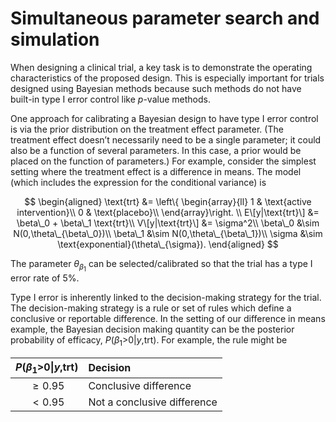 # Simultaneous parameter search and simulation

When designing a clinical trial, a key task is to demonstrate the
operating characteristics of the proposed design. This is especially
important for trials designed using Bayesian methods because such
methods do not have built-in type I error control like *p*-value
methods.

One approach for calibrating a Bayesian design to have type I error
control is via the prior distribution on the treatment effect parameter.
(The treatment effect doesn’t necessarily need to be a single parameter;
it could also be a function of several parameters. In this case, a prior
would be placed on the function of parameters.) For example, consider
the simplest setting where the treatment effect is a difference in
means. The model (which includes the expression for the conditional
variance) is

$$
\begin{aligned}
\text{trt} &= \left\{ \begin{array}{ll}
1 & \text{active intervention}\\
0 & \text{placebo}\\
\end{array}\right. \\
E\[y|\text{trt}\] &= \beta\_0 + \beta\_1 \text{trt}\\
V\[y|\text{trt}\] &= \sigma^2\\
\beta\_0 &\sim N(0,\theta\_{\beta\_0})\\
\beta\_1 &\sim N(0,\theta\_{\beta\_1})\\
\sigma &\sim \text{exponential}(\theta\_{\sigma}).
\end{aligned}
$$

The parameter *θ*<sub>*β*<sub>1</sub></sub> can be selected/calibrated
so that the trial has a type I error rate of 5%.

Type I error is inherently linked to the decision-making strategy for
the trial. The decision-making strategy is a rule or set of rules which
define a conclusive or reportable difference. In the setting of our
difference in means example, the Bayesian decision making quantity can
be the posterior probability of efficacy,
*P*(*β*<sub>1</sub>&gt;0|*y*,trt). For example, the rule might be

<table>
<thead>
<tr class="header">
<th style="text-align: center;"><span
class="math inline"><em>P</em>(<em>β</em><sub>1</sub>&gt;0|<em>y</em>,trt)</span></th>
<th style="text-align: left;">Decision</th>
</tr>
</thead>
<tbody>
<tr class="odd">
<td style="text-align: center;"><span
class="math inline"> ≥ 0.95</span></td>
<td style="text-align: left;">Conclusive difference</td>
</tr>
<tr class="even">
<td style="text-align: center;"><span
class="math inline"> &lt; 0.95</span></td>
<td style="text-align: left;">Not a conclusive difference</td>
</tr>
</tbody>
</table>
